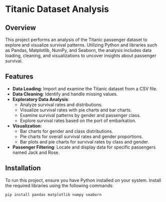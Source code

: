# Titanic Dataset Analysis

## Overview

This project performs an analysis of the Titanic passenger dataset to explore and visualize survival patterns. Utilizing Python and libraries such as Pandas, Matplotlib, NumPy, and Seaborn, the analysis includes data loading, cleaning, and visualizations to uncover insights about passenger survival.

## Features

- **Data Loading**: Import and examine the Titanic dataset from a CSV file.
- **Data Cleaning**: Identify and handle missing values.
- **Exploratory Data Analysis**:
  - Analyze survival rates and distributions.
  - Visualize survival rates with pie charts and bar charts.
  - Examine survival patterns by gender and passenger class.
  - Explore survival rates based on the port of embarkation.
- **Visualization**:
  - Bar charts for gender and class distributions.
  - Pie charts for overall survival rates and gender proportions.
  - Bar plots and pie charts for survival rates by class and gender.
- **Passenger Filtering**: Locate and display data for specific passengers named Jack and Rose.

## Installation

To run this project, ensure you have Python installed on your system. Install the required libraries using the following commands:

```bash
pip install pandas matplotlib numpy seaborn
